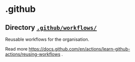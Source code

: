 # .github

## Directory [`.github/workflows/`](.github/workflows)

Reusable workflows for the organisation.

Read more https://docs.github.com/en/actions/learn-github-actions/reusing-workflows .
